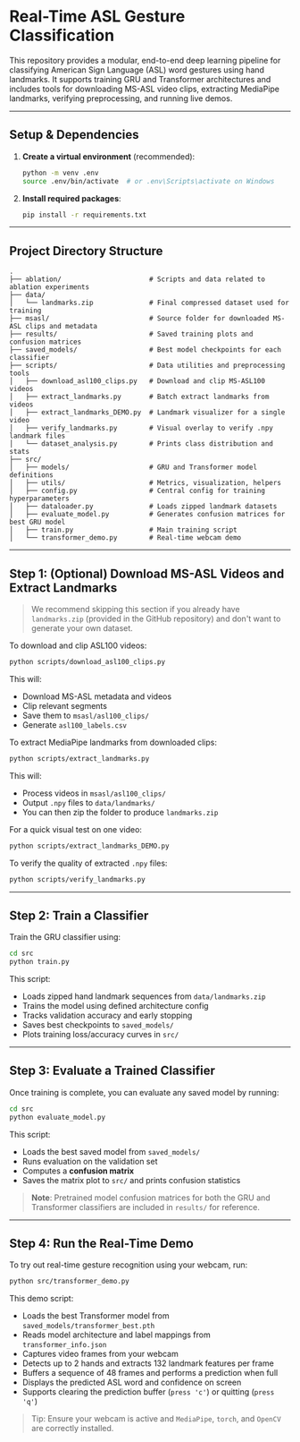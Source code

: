 # Real-Time ASL Gesture Classification

This repository provides a modular, end-to-end deep learning pipeline for classifying American Sign Language (ASL) word gestures using hand landmarks. It supports training GRU and Transformer architectures and includes tools for downloading MS-ASL video clips, extracting MediaPipe landmarks, verifying preprocessing, and running live demos.

---

## Setup & Dependencies

1. **Create a virtual environment** (recommended):
   ```bash
   python -m venv .env
   source .env/bin/activate  # or .env\Scripts\activate on Windows
    ```

2. **Install required packages**:

   ```bash
   pip install -r requirements.txt
   ```

---

## Project Directory Structure

```
.
├── ablation/                      # Scripts and data related to ablation experiments
├── data/
│   └── landmarks.zip              # Final compressed dataset used for training
├── msasl/                         # Source folder for downloaded MS-ASL clips and metadata
├── results/                       # Saved training plots and confusion matrices
├── saved_models/                  # Best model checkpoints for each classifier
├── scripts/                       # Data utilities and preprocessing tools
│   ├── download_asl100_clips.py   # Download and clip MS-ASL100 videos
│   ├── extract_landmarks.py       # Batch extract landmarks from videos
│   ├── extract_landmarks_DEMO.py  # Landmark visualizer for a single video
│   ├── verify_landmarks.py        # Visual overlay to verify .npy landmark files
│   └── dataset_analysis.py        # Prints class distribution and stats
├── src/
│   ├── models/                    # GRU and Transformer model definitions
│   ├── utils/                     # Metrics, visualization, helpers
│   ├── config.py                  # Central config for training hyperparameters
│   ├── dataloader.py              # Loads zipped landmark datasets
│   ├── evaluate_model.py          # Generates confusion matrices for best GRU model
│   ├── train.py                   # Main training script
│   └── transformer_demo.py        # Real-time webcam demo
```

---

## Step 1: (Optional) Download MS-ASL Videos and Extract Landmarks

> We recommend skipping this section if you already have `landmarks.zip` (provided in the GitHub repository) and don't want to generate your own dataset.

To download and clip ASL100 videos:

```bash
python scripts/download_asl100_clips.py
```

This will:

* Download MS-ASL metadata and videos
* Clip relevant segments
* Save them to `msasl/asl100_clips/`
* Generate `asl100_labels.csv`


To extract MediaPipe landmarks from downloaded clips:

```bash
python scripts/extract_landmarks.py
```

This will:

* Process videos in `msasl/asl100_clips/`
* Output `.npy` files to `data/landmarks/`
* You can then zip the folder to produce `landmarks.zip`

For a quick visual test on one video:

```bash
python scripts/extract_landmarks_DEMO.py
```

To verify the quality of extracted `.npy` files:

```bash
python scripts/verify_landmarks.py
```

---

## Step 2: Train a Classifier

Train the GRU classifier using:

```bash
cd src
python train.py
```

This script:

* Loads zipped hand landmark sequences from `data/landmarks.zip`
* Trains the model using defined architecture config
* Tracks validation accuracy and early stopping
* Saves best checkpoints to `saved_models/`
* Plots training loss/accuracy curves in `src/`

---

## Step 3: Evaluate a Trained Classifier

Once training is complete, you can evaluate any saved model by running:

```bash
cd src
python evaluate_model.py
```

This script:

* Loads the best saved model from `saved_models/`
* Runs evaluation on the validation set
* Computes a **confusion matrix**
* Saves the matrix plot to `src/` and prints confusion statistics

> **Note**: Pretrained model confusion matrices for both the GRU and Transformer classifiers are included in `results/` for reference.

---

## Step 4: Run the Real-Time Demo

To try out real-time gesture recognition using your webcam, run:

```bash
python src/transformer_demo.py
```

This demo script:

* Loads the best Transformer model from `saved_models/transformer_best.pth`
* Reads model architecture and label mappings from `transformer_info.json`
* Captures video frames from your webcam
* Detects up to 2 hands and extracts 132 landmark features per frame
* Buffers a sequence of 48 frames and performs a prediction when full
* Displays the predicted ASL word and confidence on screen
* Supports clearing the prediction buffer (`press 'c'`) or quitting (`press 'q'`)

> Tip: Ensure your webcam is active and `MediaPipe`, `torch`, and `OpenCV` are correctly installed.